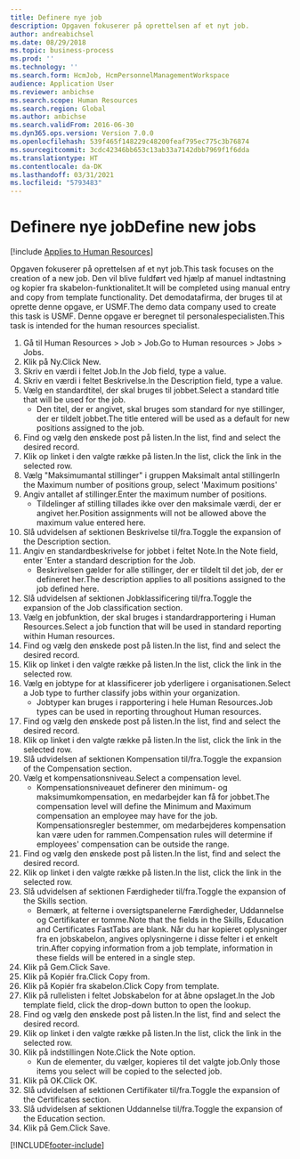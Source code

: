 ```yaml
---
title: Definere nye job
description: Opgaven fokuserer på oprettelsen af et nyt job.
author: andreabichsel
ms.date: 08/29/2018
ms.topic: business-process
ms.prod: ''
ms.technology: ''
ms.search.form: HcmJob, HcmPersonnelManagementWorkspace
audience: Application User
ms.reviewer: anbichse
ms.search.scope: Human Resources
ms.search.region: Global
ms.author: anbichse
ms.search.validFrom: 2016-06-30
ms.dyn365.ops.version: Version 7.0.0
ms.openlocfilehash: 539f465f148229c48200feaf795ec775c3b76874
ms.sourcegitcommit: 3cdc42346bb653c13ab33a7142dbb7969f1f6dda
ms.translationtype: HT
ms.contentlocale: da-DK
ms.lasthandoff: 03/31/2021
ms.locfileid: "5793483"
---
```

# <a name="define-new-jobs"></a><span data-ttu-id="eedc2-103">Definere nye job</span><span class="sxs-lookup"><span data-stu-id="eedc2-103">Define new jobs</span></span>

[!include [Applies to Human Resources](../includes/applies-to-hr.md)]



<span data-ttu-id="eedc2-104">Opgaven fokuserer på oprettelsen af et nyt job.</span><span class="sxs-lookup"><span data-stu-id="eedc2-104">This task focuses on the creation of a new job.</span></span> <span data-ttu-id="eedc2-105">Den vil blive fuldført ved hjælp af manuel indtastning og kopier fra skabelon-funktionalitet.</span><span class="sxs-lookup"><span data-stu-id="eedc2-105">It will be completed using manual entry and copy from template functionality.</span></span> <span data-ttu-id="eedc2-106">Det demodatafirma, der bruges til at oprette denne opgave, er USMF.</span><span class="sxs-lookup"><span data-stu-id="eedc2-106">The demo data company used to create this task is USMF.</span></span> <span data-ttu-id="eedc2-107">Denne opgave er beregnet til personalespecialisten.</span><span class="sxs-lookup"><span data-stu-id="eedc2-107">This task is intended for the human resources specialist.</span></span>

1. <span data-ttu-id="eedc2-108">Gå til Human Resources > Job > Job.</span><span class="sxs-lookup"><span data-stu-id="eedc2-108">Go to Human resources > Jobs > Jobs.</span></span>
2. <span data-ttu-id="eedc2-109">Klik på Ny.</span><span class="sxs-lookup"><span data-stu-id="eedc2-109">Click New.</span></span>
3. <span data-ttu-id="eedc2-110">Skriv en værdi i feltet Job.</span><span class="sxs-lookup"><span data-stu-id="eedc2-110">In the Job field, type a value.</span></span>
4. <span data-ttu-id="eedc2-111">Skriv en værdi i feltet Beskrivelse.</span><span class="sxs-lookup"><span data-stu-id="eedc2-111">In the Description field, type a value.</span></span>
5. <span data-ttu-id="eedc2-112">Vælg en standardtitel, der skal bruges til jobbet.</span><span class="sxs-lookup"><span data-stu-id="eedc2-112">Select a standard title that will be used for the job.</span></span> 
    * <span data-ttu-id="eedc2-113">Den titel, der er angivet, skal bruges som standard for nye stillinger, der er tildelt jobbet.</span><span class="sxs-lookup"><span data-stu-id="eedc2-113">The title entered will be used as a default for new positions assigned to the job.</span></span>  
6. <span data-ttu-id="eedc2-114">Find og vælg den ønskede post på listen.</span><span class="sxs-lookup"><span data-stu-id="eedc2-114">In the list, find and select the desired record.</span></span>
7. <span data-ttu-id="eedc2-115">Klik op linket i den valgte række på listen.</span><span class="sxs-lookup"><span data-stu-id="eedc2-115">In the list, click the link in the selected row.</span></span>
8. <span data-ttu-id="eedc2-116">Vælg "Maksimumantal stillinger" i gruppen Maksimalt antal stillinger</span><span class="sxs-lookup"><span data-stu-id="eedc2-116">In the Maximum number of positions group, select 'Maximum positions'</span></span>
9. <span data-ttu-id="eedc2-117">Angiv antallet af stillinger.</span><span class="sxs-lookup"><span data-stu-id="eedc2-117">Enter the maximum number of positions.</span></span> 
    * <span data-ttu-id="eedc2-118">Tildelinger af stilling tillades ikke over den maksimale værdi, der er angivet her.</span><span class="sxs-lookup"><span data-stu-id="eedc2-118">Position assignments will not be allowed above the maximum value entered here.</span></span>  
10. <span data-ttu-id="eedc2-119">Slå udvidelsen af sektionen Beskrivelse til/fra.</span><span class="sxs-lookup"><span data-stu-id="eedc2-119">Toggle the expansion of the Description section.</span></span>
11. <span data-ttu-id="eedc2-120">Angiv en standardbeskrivelse for jobbet i feltet Note.</span><span class="sxs-lookup"><span data-stu-id="eedc2-120">In the Note field, enter 'Enter a standard description for the Job.</span></span>
    * <span data-ttu-id="eedc2-121">Beskrivelsen gælder for alle stillinger, der er tildelt til det job, der er defineret her.</span><span class="sxs-lookup"><span data-stu-id="eedc2-121">The description applies to all positions assigned to the job defined here.</span></span>  
12. <span data-ttu-id="eedc2-122">Slå udvidelsen af sektionen Jobklassificering til/fra.</span><span class="sxs-lookup"><span data-stu-id="eedc2-122">Toggle the expansion of the Job classification section.</span></span>
13. <span data-ttu-id="eedc2-123">Vælg en jobfunktion, der skal bruges i standardrapportering i Human Resources.</span><span class="sxs-lookup"><span data-stu-id="eedc2-123">Select a job function that will be used in standard reporting within Human resources.</span></span>
14. <span data-ttu-id="eedc2-124">Find og vælg den ønskede post på listen.</span><span class="sxs-lookup"><span data-stu-id="eedc2-124">In the list, find and select the desired record.</span></span>
15. <span data-ttu-id="eedc2-125">Klik op linket i den valgte række på listen.</span><span class="sxs-lookup"><span data-stu-id="eedc2-125">In the list, click the link in the selected row.</span></span>
16. <span data-ttu-id="eedc2-126">Vælg en jobtype for at klassificerer job yderligere i organisationen.</span><span class="sxs-lookup"><span data-stu-id="eedc2-126">Select a Job type to further classify jobs within your organization.</span></span> 
    * <span data-ttu-id="eedc2-127">Jobtyper kan bruges i rapportering i hele Human Resources.</span><span class="sxs-lookup"><span data-stu-id="eedc2-127">Job types can be used in reporting throughout Human resources.</span></span>  
17. <span data-ttu-id="eedc2-128">Find og vælg den ønskede post på listen.</span><span class="sxs-lookup"><span data-stu-id="eedc2-128">In the list, find and select the desired record.</span></span>
18. <span data-ttu-id="eedc2-129">Klik op linket i den valgte række på listen.</span><span class="sxs-lookup"><span data-stu-id="eedc2-129">In the list, click the link in the selected row.</span></span>
19. <span data-ttu-id="eedc2-130">Slå udvidelsen af sektionen Kompensation til/fra.</span><span class="sxs-lookup"><span data-stu-id="eedc2-130">Toggle the expansion of the Compensation section.</span></span>
20. <span data-ttu-id="eedc2-131">Vælg et kompensationsniveau.</span><span class="sxs-lookup"><span data-stu-id="eedc2-131">Select a compensation level.</span></span>
    * <span data-ttu-id="eedc2-132">Kompensationsniveauet definerer den minimum- og maksimumkompensation, en medarbejder kan få for jobbet.</span><span class="sxs-lookup"><span data-stu-id="eedc2-132">The compensation level will define the Minimum and Maximum compensation an employee may have for the job.</span></span> <span data-ttu-id="eedc2-133">Kompensationsregler bestemmer, om medarbejderes kompensation kan være uden for rammen.</span><span class="sxs-lookup"><span data-stu-id="eedc2-133">Compensation rules will determine if employees' compensation can be outside the range.</span></span>  
21. <span data-ttu-id="eedc2-134">Find og vælg den ønskede post på listen.</span><span class="sxs-lookup"><span data-stu-id="eedc2-134">In the list, find and select the desired record.</span></span>
22. <span data-ttu-id="eedc2-135">Klik op linket i den valgte række på listen.</span><span class="sxs-lookup"><span data-stu-id="eedc2-135">In the list, click the link in the selected row.</span></span>
23. <span data-ttu-id="eedc2-136">Slå udvidelsen af sektionen Færdigheder til/fra.</span><span class="sxs-lookup"><span data-stu-id="eedc2-136">Toggle the expansion of the Skills section.</span></span>
    * <span data-ttu-id="eedc2-137">Bemærk, at felterne i oversigtspanelerne Færdigheder, Uddannelse og Certifikater er tomme.</span><span class="sxs-lookup"><span data-stu-id="eedc2-137">Note that the fields in the Skills, Education and Certificates FastTabs are blank.</span></span> <span data-ttu-id="eedc2-138">Når du har kopieret oplysninger fra en jobskabelon, angives oplysningerne i disse felter i et enkelt trin.</span><span class="sxs-lookup"><span data-stu-id="eedc2-138">After copying information from a job template, information in these fields will be entered in a single step.</span></span>   
24. <span data-ttu-id="eedc2-139">Klik på Gem.</span><span class="sxs-lookup"><span data-stu-id="eedc2-139">Click Save.</span></span>
25. <span data-ttu-id="eedc2-140">Klik på Kopiér fra.</span><span class="sxs-lookup"><span data-stu-id="eedc2-140">Click Copy from.</span></span>
26. <span data-ttu-id="eedc2-141">Klik på Kopiér fra skabelon.</span><span class="sxs-lookup"><span data-stu-id="eedc2-141">Click Copy from template.</span></span>
27. <span data-ttu-id="eedc2-142">Klik på rullelisten i feltet Jobskabelon for at åbne opslaget.</span><span class="sxs-lookup"><span data-stu-id="eedc2-142">In the Job template field, click the drop-down button to open the lookup.</span></span>
28. <span data-ttu-id="eedc2-143">Find og vælg den ønskede post på listen.</span><span class="sxs-lookup"><span data-stu-id="eedc2-143">In the list, find and select the desired record.</span></span>
29. <span data-ttu-id="eedc2-144">Klik op linket i den valgte række på listen.</span><span class="sxs-lookup"><span data-stu-id="eedc2-144">In the list, click the link in the selected row.</span></span>
30. <span data-ttu-id="eedc2-145">Klik på indstillingen Note.</span><span class="sxs-lookup"><span data-stu-id="eedc2-145">Click the Note option.</span></span>
    * <span data-ttu-id="eedc2-146">Kun de elementer, du vælger, kopieres til det valgte job.</span><span class="sxs-lookup"><span data-stu-id="eedc2-146">Only those items you select will be copied to the selected job.</span></span>    
31. <span data-ttu-id="eedc2-147">Klik på OK.</span><span class="sxs-lookup"><span data-stu-id="eedc2-147">Click OK.</span></span>
32. <span data-ttu-id="eedc2-148">Slå udvidelsen af sektionen Certifikater til/fra.</span><span class="sxs-lookup"><span data-stu-id="eedc2-148">Toggle the expansion of the Certificates section.</span></span>
33. <span data-ttu-id="eedc2-149">Slå udvidelsen af sektionen Uddannelse til/fra.</span><span class="sxs-lookup"><span data-stu-id="eedc2-149">Toggle the expansion of the Education section.</span></span>
34. <span data-ttu-id="eedc2-150">Klik på Gem.</span><span class="sxs-lookup"><span data-stu-id="eedc2-150">Click Save.</span></span>



[!INCLUDE[footer-include](../includes/footer-banner.md)]
